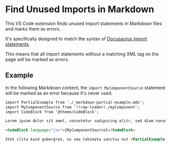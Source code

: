 # Find Unused Imports in Markdown

This VS Code extension finds unused import statements in Markdown files and marks them as errors.

It's specifically designed to match the syntax of [Docusaurus import statements](https://docusaurus.io/docs/markdown-features/react#importing-markdown).

This means that all import statements without a matching XML tag on the page will be marked as errors.

## Example

In the following Markdown content, the `import MyComponentSource` statement will be marked as an error because it's never used.

```md
import PartialExample from './_markdown-partial-example.mdx';
import MyComponentSource from '!!raw-loader!./myComponent';
import CodeBlock from '@theme/CodeBlock';

Lorem ipsum dolor sit amet, consetetur sadipscing elitr, sed diam nonumy eirmod tempor invidunt ut labore et dolore magna aliquyam erat, sed diam voluptua.

<CodeBlock language="jsx">{MyComponentSource}</CodeBlock>

Stet clita kasd gubergren, no sea takimata sanctus est <PartialExample name="Sebastien" /> dolor sit amet. Lorem ipsum dolor sit amet, consetetur sadipscing elitr, sed diam nonumy eirmod tempor invidunt ut labore et dolore magna aliquyam erat, sed diam voluptua. 
```
